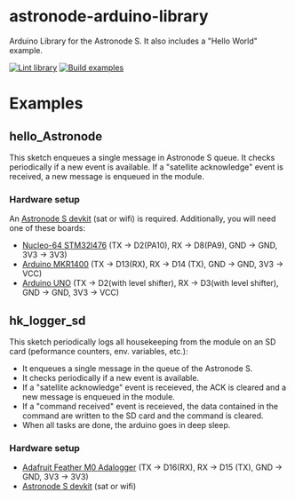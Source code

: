 # astronode-arduino-library
Arduino Library for the Astronode S. It also includes a "Hello World" example.

[![Lint library](https://github.com/Astrocast/astronode-arduino-library/actions/workflows/lint_library.yml/badge.svg)](https://github.com/Astrocast/astronode-arduino-library/actions/workflows/lint_library.yml)
[![Build examples](https://github.com/Astrocast/astronode-arduino-library/actions/workflows/build_examples.yml/badge.svg)](https://github.com/Astrocast/astronode-arduino-library/actions/workflows/build_examples.yml)

# Examples

## hello_Astronode
This sketch enqueues a single message in Astronode S queue. It checks periodically if a new event is available. If a "satellite acknowledge" event is received, a new message is enqueued in the module.

### Hardware setup
An [Astronode S devkit](https://docs.astrocast.com/docs/products/astronode-devkit/product-brief) (sat or wifi) is required. Additionally, you will need one of these boards:
- [Nucleo-64 STM32l476](https://www.st.com/en/evaluation-tools/nucleo-l476rg.html) (TX -> D2(PA10), RX -> D8(PA9), GND -> GND, 3V3 -> 3V3)
- [Arduino MKR1400](https://docs.arduino.cc/hardware/mkr-gsm-1400) (TX -> D13(RX), RX -> D14 (TX), GND -> GND, 3V3 -> VCC)
- [Arduino UNO](https://docs.arduino.cc/hardware/uno-rev3) (TX -> D2(with level shifter), RX -> D3(with level shifter), GND -> GND, 3V3 -> VCC)

## hk_logger_sd
This sketch periodically logs all housekeeping from the module on an SD card (peformance counters, env. variables, etc.):
- It enqueues a single message in the queue of the Astronode S.
- It checks periodically if a new event is available.
- If a "satellite acknowledge" event is receieved, the ACK is cleared and a new message is enqueued in the module.
- If a "command received" event is receieved, the data contained in the command are written to the SD card and the command is cleared.
- When all tasks are done, the arduino goes in deep sleep.

### Hardware setup
- [Adafruit Feather M0 Adalogger](https://www.adafruit.com/product/2796) (TX -> D16(RX), RX -> D15 (TX), GND -> GND, 3V3 -> 3V3)
- [Astronode S devkit](https://docs.astrocast.com/docs/products/astronode-devkit/product-brief) (sat or wifi)
